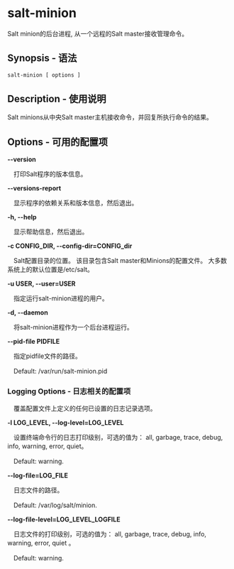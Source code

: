 # salt-minion

Salt minion的后台进程, 从一个远程的Salt master接收管理命令。

## Synopsis - 语法
```bash
salt-minion [ options ]
```

## Description - 使用说明

Salt minions从中央Salt master主机接收命令，并回复所执行命令的结果。

## Options - 可用的配置项

**--version**

　打印Salt程序的版本信息。

**--versions-report**

　显示程序的依赖关系和版本信息，然后退出。

**-h, --help**

　显示帮助信息，然后退出。

**-c CONFIG_DIR, --config-dir=CONFIG_dir**

　Salt配置目录的位置。 该目录包含Salt master和Minions的配置文件。 大多数系统上的默认位置是/etc/salt。

**-u USER, --user=USER**

　指定运行salt-minion进程的用户。

**-d, --daemon**

　将salt-minion进程作为一个后台进程运行。

**--pid-file PIDFILE**

　指定pidfile文件的路径。

　Default: /var/run/salt-minion.pid

### Logging Options - 日志相关的配置项

　覆盖配置文件上定义的任何已设置的日志记录选项。

**-l LOG_LEVEL, --log-level=LOG_LEVEL**

　设置终端命令行的日志打印级别，可选的值为： all, garbage, trace, debug, info, warning, error, quiet。

　Default: warning.

**--log-file=LOG_FILE**

　日志文件的路径。

　Default: /var/log/salt/minion.

**--log-file-level=LOG_LEVEL_LOGFILE**

　日志文件的打印级别，可选的值为： all, garbage, trace, debug, info, warning, error, quiet 。

　Default: warning.
